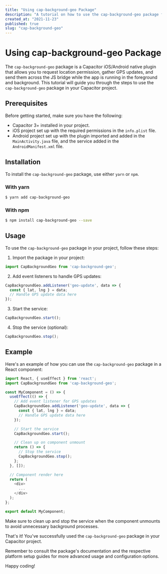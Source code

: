 ```yaml
---
title: "Using cap-background-geo Package"
description: "A tutorial on how to use the cap-background-geo package for Capacitor iOS/Android native plugin."
created_at: "2021-11-23"
published: true
slug: "cap-background-geo"
---
```


# Using cap-background-geo Package

The `cap-background-geo` package is a Capacitor iOS/Android native plugin that allows you to request location permission, gather GPS updates, and send them across the JS bridge while the app is running in the foreground and background. This tutorial will guide you through the steps to use the `cap-background-geo` package in your Capacitor project.

## Prerequisites

Before getting started, make sure you have the following:
- Capacitor 3+ installed in your project.
- iOS project set up with the required permissions in the `info.plist` file.
- Android project set up with the plugin imported and added in the `MainActivity.java` file, and the service added in the `AndroidManifest.xml` file.

## Installation

To install the `cap-background-geo` package, use either `yarn` or `npm`.

### With yarn

```bash
$ yarn add cap-background-geo
```

### With npm

```bash
$ npm install cap-background-geo --save
```

## Usage

To use the `cap-background-geo` package in your project, follow these steps:

1. Import the package in your project:

```javascript
import CapBackgroundGeo from 'cap-background-geo';
```

2. Add event listeners to handle GPS updates:

```javascript
CapBackgroundGeo.addListener('geo-update', data => {
  const { lat, lng } = data;
  // Handle GPS update data here
});
```

3. Start the service:

```javascript
CapBackgroundGeo.start();
```

4. Stop the service (optional):

```javascript
CapBackgroundGeo.stop();
```

## Example

Here's an example of how you can use the `cap-background-geo` package in a React component:

```javascript
import React, { useEffect } from 'react';
import CapBackgroundGeo from 'cap-background-geo';

const MyComponent = () => {
  useEffect(() => {
    // Add event listener for GPS updates
    CapBackgroundGeo.addListener('geo-update', data => {
      const { lat, lng } = data;
      // Handle GPS update data here
    });

    // Start the service
    CapBackgroundGeo.start();

    // Clean up on component unmount
    return () => {
      // Stop the service
      CapBackgroundGeo.stop();
    };
  }, []);

  // Component render here
  return (
    <div>
      ...
    </div>
  );
};

export default MyComponent;
```

Make sure to clean up and stop the service when the component unmounts to avoid unnecessary background processes.

That's it! You've successfully used the `cap-background-geo` package in your Capacitor project.

Remember to consult the package's documentation and the respective platform setup guides for more advanced usage and configuration options.

Happy coding!